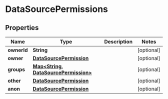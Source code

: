 

# DataSourcePermissions


## Properties

Name | Type | Description | Notes
------------ | ------------- | ------------- | -------------
**ownerId** | **String** |  |  [optional]
**owner** | [**DataSourcePermission**](DataSourcePermission.md) |  |  [optional]
**groups** | [**Map&lt;String, DataSourcePermission&gt;**](DataSourcePermission.md) |  |  [optional]
**other** | [**DataSourcePermission**](DataSourcePermission.md) |  |  [optional]
**anon** | [**DataSourcePermission**](DataSourcePermission.md) |  |  [optional]



